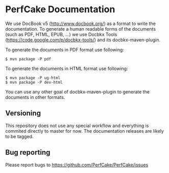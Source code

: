 PerfCake Documentation
======================

We use DocBook v5 (http://www.docbook.org/) as a format to write the documentation. 
To generate a human readable forms of the documents (such as PDF, HTML, EPUB, ...) we use Docbkx Tools (https://code.google.com/p/docbkx-tools/) and its docbkx-maven-plugin.

To generate the documents in PDF format use following:
```
$ mvn package -P pdf
```

To generate the documents in HTML format use following:
```
$ mvn package -P ug-html
$ mvn package -P dev-html
```

You can use any other goal of docbkx-maven-plugin to generate the documents in other formats.

Versioning
----------

This repository does not use any special workflow and everything is commited directly to master for now.
The documentation releases are likely to be tagged.

Bug reporting
-------------

Please report bugs to https://github.com/PerfCake/PerfCake/issues
